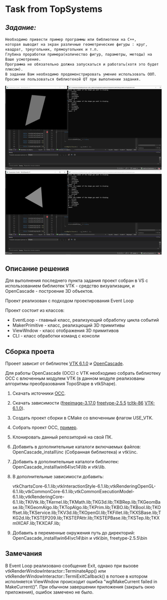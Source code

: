 # Task from TopSystems
## **_Задание:_**

    Необходимо привести пример программы или библиотеки на C++,
    которая выводит на экран различные геометрические фигуры : круг, квадрат, треугольник, прямоугольник и т.п.
    Глубина проработки примера(количество фигур, параметры, методы) на Ваше усмотрение.
    Программа не обязательно должна запускаться и работать(хотя это будет плюсом).
    В задании Вам необходимо продемонстрировать умение использовать ООП.
    Просим не пользоваться библиотекой QT при выполнении задания.

![пример работы приложения](./img/example1.png)
![пример работы приложения](./img/example2.png)

## Описание решения 

Для выполнения последнего пункта задания проект собран в VS с использованием библиотек VTK - средство визуализации, и OpenCascade - построение 3D объектов.

Проект реализован с подходом проектирования Event Loop

Проект состоит из классов:
* EventLoop - главный класс, реализующий обработку цикла событий 
* MakerPrimitive - класс, реализцющий 3D примитивы
* ViewWndow - класс отображения 3D примитивов
* CLI - класс обработки команд с консоли

## Сборка проета
Проеет зависит от библиотек [VTK 6.1.0](https://dev.opencascade.org/resources/download/3rd-party-components) и [OpenCascade](https://github.com/Open-Cascade-SAS/OCCT).

Для работы OpenCascade (OCC) с VTK необходимо собрать библиотеку OCC с влюченным модулем VTK (в данном модуле реализованы алгоритмы преобразования TopoShape в vtkShape).

1. Скачать источники [OCC](https://github.com/Open-Cascade-SAS/OCCT).
2. Скачать зависимости ([freeimage-3.17.0](https://dev.opencascade.org/resources/download/3rd-party-components) [freetype-2.5.5](https://dev.opencascade.org/resources/download/3rd-party-components) [tcltk-86](https://dev.opencascade.org/resources/download/3rd-party-components) [VTK-6.1.0](https://dev.opencascade.org/resources/download/3rd-party-components)).
3. Создать проект сборки в СMake со влюченным флагом USE_VTK.
4. Собрать проект OCC, [пример](https://www.youtube.com/watch?v=kZpr4ocnavA). 
5. Клонировать данный репозиторий на свой ПК.
6. Добавить в дополнительные каталоги включаемых файлов: OpenCascade_install\inc (Собранная библиотека) и vtk\inc.
7. Добавить в дополнительные каталоги библиотек: OpenCascade_install\win64\vc14\lib и vtk\lib.
8. В дополнительные зависимости добавить:

    vtkChartsCore-6.1.lib;vtkInteractionStyle-6.1.lib;vtkRenderingOpenGL-6.1.lib;vtkCommonCore-6.1.lib;vtkCommonExecutionModel-6.1.lib;vtkRenderingCore-6.1.lib;TKIVtk.lib;TKernel.lib;TKMath.lib;TKG3d.lib;TKBRep.lib;TKGeomBase.lib;TKGeomAlgo.lib;TKTopAlgo.lib;TKPrim.lib;TKBO.lib;TKBool.lib;TKOffset.lib;TKService.lib;TKV3d.lib;TKOpenGl.lib;TKFillet.lib;TKXSBase.lib;TKG2d.lib;TKSTEP209.lib;TKSTEPAttr.lib;TKSTEPBase.lib;TKSTep.lib;TKXmlXCAF.lib;TKXCAF.lib;
9. Добавить в переменные окружения путь до директорий: OpenCascade_install\win64\vc14\bin и vtk\bin, freetype-2.5.5\bin

## Замечания
В Event Loop реализовано сообщение Exit, однако при вызове vtkRenderWindowInteractor::TerminateApp() или vtkRenderWindowInteractor::TermiExitCallback() в потоке в котором исполняется ViewWndow происходит ошибка "wglMakeCurrent failed in MakeCurrent()". При обычном завершении приложения (закрыть окно приложения), ошибок замечено не было.
